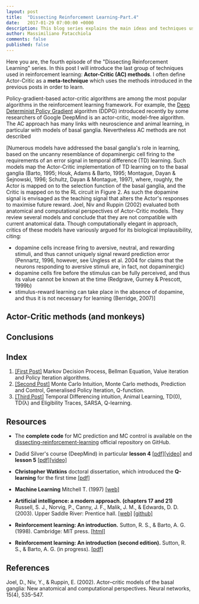 ```yaml
---
layout: post
title:  "Dissecting Reinforcement Learning-Part.4"
date:   2017-01-29 07:00:00 +0000
description: This blog series explains the main ideas and techniques used in reinforcement learning. In this post Actor-Criti models. It includes complete Python code.
author: Massimiliano Patacchiola
comments: false
published: false
---
```


Here you are, the fourth episode of the "Dissecting Reinforcement Learning" series. In this post I will introduce the last group of techniques used in reinforcement learning: **Actor-Critic (AC) methods**. I often define Actor-Critic as a **meta-technique** which uses the methods introduced in the previous posts in order to learn. 

Policy-gradient-based actor-critic algorithms are among the most popular algorithms in the reinforcement learning framework. For example, the [Deep Determinist Policy Gradient](https://arxiv.org/abs/1509.02971) algorithm (DDPG) introduced recently by some researchers of Google DeepMind is an actor-critic, model-free algorithm. The AC approach has many links with neuroscience and animal learning, in particular with models of basal ganglia. Nevertheless AC methods are not described 


[Numerous models have addressed the basal ganglia's role in learning, based on the uncanny resemblance of dopaminergic cell firing to the requirements of an error signal in temporal difference (TD) learning. Such models map the Actor-Critic implementation of TD learning on to the basal ganglia (Barto, 1995; Houk, Adams & Barto, 1995; Montague, Dayan & Sejnowski, 1996; Schultz, Dayan & Montague, 1997), where, roughly, the Actor is mapped on to the selection function of the basal ganglia, and the Critic is mapped on to the RL circuit in Figure 2. As such the dopamine signal is envisaged as the teaching signal that alters the Actor's responses to maximise future reward.
Joel, Niv and Ruppin (2002) evaluated both anatomical and computational perspectives of Actor-Critic models. They review several models and conclude that they are not compatible with current anatomical data.
Though computationally elegant in approach, critics of these models have variously argued for its biological implausibility, citing:
- dopamine cells increase firing to aversive, neutral, and rewarding stimuli, and thus cannot uniquely signal reward prediction error (Pennartz, 1996, however, see Ungless et al. 2004 for claims that the neurons responding to aversive stimuli are, in fact, not dopaminergic)
- dopamine cells fire before the stimulus can be fully perceived, and thus its value cannot be known at the time (Redgrave, Gurney & Prescott, 1999b)
- stimulus-reward learning can take place in the absence of dopamine, and thus it is not necessary for learning (Berridge, 2007)]


Actor-Critic methods (and monkeys)
-----------------------------------



Conclusions
-----------


Index
------

1. [[First Post]]((https://mpatacchiola.github.io/blog/2016/12/09/dissecting-reinforcement-learning.html)) Markov Decision Process, Bellman Equation, Value iteration and Policy Iteration algorithms.
2. [[Second Post]](https://mpatacchiola.github.io/blog/2017/01/15/dissecting-reinforcement-learning-2.html) Monte Carlo Intuition, Monte Carlo methods, Prediction and Control, Generalised Policy Iteration, Q-function. 
3. [[Third Post]](https://mpatacchiola.github.io/blog/2017/01/29/dissecting-reinforcement-learning-3.html) Temporal Differencing intuition, Animal Learning, TD(0), TD(λ) and Eligibility Traces, SARSA, Q-learning.

Resources
----------

- The **complete code** for MC prediction and MC control is available on the [dissecting-reinforcement-learning](https://github.com/mpatacchiola/dissecting-reinforcement-learning) official repository on GitHub.

- Dadid Silver's course (DeepMind) in particular **lesson 4** [[pdf]](http://www0.cs.ucl.ac.uk/staff/d.silver/web/Teaching_files/MC-TD.pdf)[[video]](https://www.youtube.com/watch?v=PnHCvfgC_ZA&t=438s) and **lesson 5** [[pdf]](http://www0.cs.ucl.ac.uk/staff/d.silver/web/Teaching_files/control.pdf)[[video]](https://www.youtube.com/watch?v=0g4j2k_Ggc4&t=2s)

- **Christopher Watkins** doctoral dissertation, which introduced the **Q-learning** for the first time [[pdf]](https://www.researchgate.net/profile/Christopher_Watkins2/publication/33784417_Learning_From_Delayed_Rewards/links/53fe12e10cf21edafd142e03/Learning-From-Delayed-Rewards.pdf)

- **Machine Learning** Mitchell T. (1997) [[web]](http://www.cs.cmu.edu/~tom/mlbook.html)

- **Artificial intelligence: a modern approach. (chapters 17 and 21)** Russell, S. J., Norvig, P., Canny, J. F., Malik, J. M., & Edwards, D. D. (2003). Upper Saddle River: Prentice hall. [[web]](http://aima.cs.berkeley.edu/) [[github]](https://github.com/aimacode)

- **Reinforcement learning: An introduction.** Sutton, R. S., & Barto, A. G. (1998). Cambridge: MIT press. [[html]](https://webdocs.cs.ualberta.ca/~sutton/book/ebook/the-book.html)

- **Reinforcement learning: An introduction (second edition).** Sutton, R. S., & Barto, A. G. (in progress). [[pdf]](https://webdocs.cs.ualberta.ca/~sutton/book/bookdraft2016sep.pdf)



References
------------


Joel, D., Niv, Y., & Ruppin, E. (2002). Actor–critic models of the basal ganglia: New anatomical and computational perspectives. Neural networks, 15(4), 535-547.

